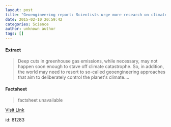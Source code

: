 ```yaml
---
layout: post
title: "Geoengineering report: Scientists urge more research on climate intervention"
date: 2015-02-10 20:59:42
categories: Science
author: unknown author
tags: []
---
```



#### Extract
>Deep cuts in greenhouse gas emissions, while necessary, may not happen soon enough to stave off climate catastrophe. So, in addition, the world may need to resort to so-called geoengineering approaches that aim to deliberately control the planet's climate....

#### Factsheet
>factsheet unavailable

[Visit Link](http://feeds.sciencedaily.com/~r/sciencedaily/~3/r1HNwOxlJH4/150210155942.htm)

id:   81283
